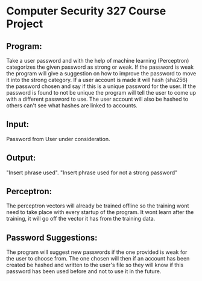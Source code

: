 # Computer Security 327 Course Project

## Program:
  Take a user password and with the help of machine learning (Perceptron) categorizes the given password as strong or weak. If the password is weak the program will give a suggestion on how to improve the password to move it into the strong category. If a user account is made it will hash (sha256) the password chosen and say if this is a unique password for the user. If the password is found to not be unique the program will tell the user to come up with a different password to use. The user account will also be hashed to others can't see what hashes are linked to accounts.
  
  
## Input:
  Password from User under consideration.
  
## Output: 
  "Insert phrase used". "Insert phrase used for not a strong password"

   
## Perceptron:
  The perceptron vectors will already be trained offline so the training wont need to take place with every startup of the program. It wont learn after the training, it will go off the vector it has from the training data.


## Password Suggestions:
  The program will suggest new passwords if the one provided is weak for the user to choose from. The one chosen will then if an account has been created be hashed and written to the user's file so they will know if this password has been used before and not to use it in the future.

